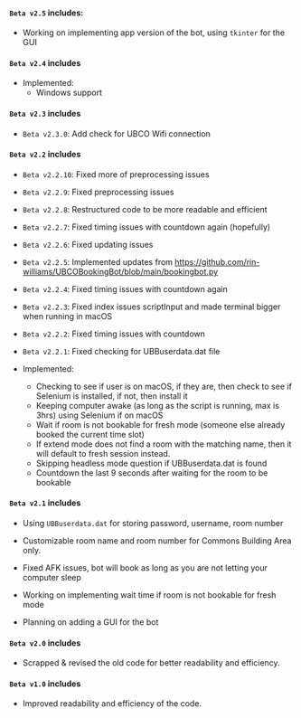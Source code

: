 #### `Beta v2.5` includes:

- Working on implementing app version of the bot, using `tkinter` for the GUI

#### `Beta v2.4` includes

- Implemented:
  - Windows support

#### `Beta v2.3` includes

- `Beta v2.3.0`: Add check for UBCO Wifi connection

#### `Beta v2.2` includes

- `Beta v2.2.10`: Fixed more of preprocessing issues
- `Beta v2.2.9`: Fixed preprocessing issues
- `Beta v2.2.8`: Restructured code to be more readable and efficient
- `Beta v2.2.7`: Fixed timing issues with countdown again (hopefully)
- `Beta v2.2.6`: Fixed updating issues
- `Beta v2.2.5`: Implemented updates from <https://github.com/rin-williams/UBCOBookingBot/blob/main/bookingbot.py>
- `Beta v2.2.4`: Fixed timing issues with countdown again
- `Beta v2.2.3`: Fixed index issues scriptInput and made terminal bigger when running in macOS
- `Beta v2.2.2`: Fixed timing issues with countdown
- `Beta v2.2.1`: Fixed checking for UBBuserdata.dat file

- Implemented:

  - Checking to see if user is on macOS, if they are, then check to see if Selenium is installed, if not, then install it
  - Keeping computer awake (as long as the script is running, max is 3hrs) using Selenium if on macOS
  - Wait if room is not bookable for fresh mode (someone else already booked the current time slot)
  - If extend mode does not find a room with the matching name, then it will default to fresh session instead.
  - Skipping headless mode question if UBBuserdata.dat is found
  - Countdown the last 9 seconds after waiting for the room to be bookable

#### `Beta v2.1` includes

- Using `UBBuserdata.dat` for storing password, username, room number

- Customizable room name and room number for Commons Building Area only.

- Fixed AFK issues, bot will book as long as you are not letting your computer sleep

- Working on implementing wait time if room is not bookable for fresh mode

- Planning on adding a GUI for the bot

#### `Beta v2.0` includes

- Scrapped & revised the old code for better readability and efficiency.

#### `Beta v1.0` includes

- Improved readability and efficiency of the code.
